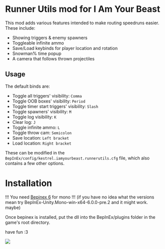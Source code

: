 # Runner Utils mod for I Am Your Beast

This mod adds various features intended to make routing speedruns easier. These include:

- Showing triggers & enemy spawners
- Toggleable infinite ammo
- Save/Load keybinds for player location and rotation
- Snowman% time popup
- A camera that follows thrown projectiles

## Usage

The default binds are:

- Toggle all triggers' visibility: `Comma`
- Toggle OOB boxes' visibility: `Period`
- Toggle timer start triggers' visibility: `Slash`
- Toggle spawners' visibility: `M`
- Toggle log visibility: `K`
- Clear log: `J`
- Toggle infinite ammo: `L`
- Toggle throw cam: `Semicolon`
- Save location: `Left bracket`
- Load location: `Right bracket`

These can be modified in the `BepInEx/config/kestrel.iamyourbeast.runnerutils.cfg` file, which also contains a few other options.

# Installation

!!! You need [Bepinex 6](https://github.com/BepInEx/BepInEx/releases/tag/v6.0.0-pre.2) for mono !!!
(if you have no idea what the versions mean try BepInEx-Unity.Mono-win-x64-6.0.0-pre.2 and it might work. maybe)

Once bepinex is installed, put the dll into the BepInEx/plugins folder in the game's root directory.

have fun :3

![](https://files.catbox.moe/fu6dqo.png)
